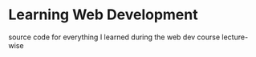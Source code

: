# Learning Web Development 
 source code for everything I learned during the web dev course lecture-wise
